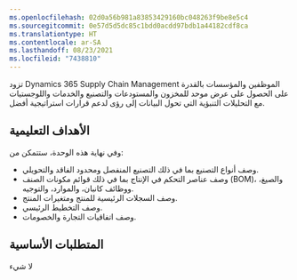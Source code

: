 ```yaml
---
ms.openlocfilehash: 02d0a56b981a83853429160bc048263f9be8e5c4
ms.sourcegitcommit: 0e57d5d5dc85c1bdd0acdd97bdb1a44182cdf8ca
ms.translationtype: HT
ms.contentlocale: ar-SA
ms.lasthandoff: 08/23/2021
ms.locfileid: "7438810"
---
```

تزود Dynamics 365 Supply Chain Management الموظفين والمؤسسات بالقدرة على الحصول على عرض موحد للمخزون والمستودعات والتصنيع والخدمات واللوجستيات مع التحليلات التنبؤية التي تحول البيانات إلى رؤى لدعم قرارات استراتيجية أفضل.

## <a name="learning-objectives"></a>الأهداف التعليمية

وفي نهاية هذه الوحدة، ستتمكن من:

 -  وصف أنواع التصنيع بما في ذلك التصنيع المنفصل ومحدود الفاقد والتحويلي‬.
 -  وصف عناصر التحكم في الإنتاج بما في ذلك قوائم مكونات الصنف (BOM)، والصيغ، ووظائف كانبان، والموارد، والتوجيه.
 -  وصف السجلات الرئيسية للمنتج ومتغيرات المنتج.
 -  وصف التخطيط الرئيسي.
 -  وصف اتفاقيات التجارة والخصومات.

## <a name="prerequisites"></a>المتطلبات الأساسية

لا شيء 
